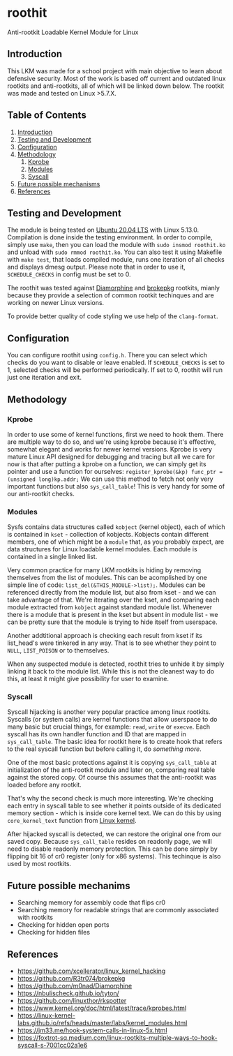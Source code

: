# roothit
Anti-rootkit Loadable Kernel Module for Linux


## Introduction
This LKM was made for a school project with main objective to learn about defensive security. Most of the work is based off current and outdated linux rootkits and anti-rootkits, all of which will be linked down below. The rootkit was made and tested on Linux >5.7.X.


## Table of Contents
1. [Introduction](#introduction)
2. [Testing and Development](#testing-and-development)
3. [Configuration](#configuration)
4. [Methodology](#methodology)
      1. [Kprobe](#kprobe)
      2. [Modules](#modules)
      3. [Syscall](#syscall)
5. [Future possible mechanisms](#future-possible-mechanims)
6. [References](#references)


## Testing and Development
The module is being tested on [Ubuntu 20.04 LTS](https://ubuntu.com/download/desktop) with Linux 5.13.0. Compilation is done inside the testing environment. In order to compile, simply use `make`, then you can load the module with `sudo insmod roothit.ko` and unload with `sudo rmmod roothit.ko`. You can also test it using Makefile with `make test`, that loads compiled module, runs one iteration of all checks and displays dmesg output. Please note that in order to use it, `SCHEDULE_CHECKS` in config must be set to 0.

The roothit was tested against [Diamorphine](https://github.com/m0nad/Diamorphine) and [brokepkg](https://github.com/R3tr074/brokepkg) rootkits, mianly because they provide a selection of common rootkit techinques and are working on newer Linux versions.

To provide better quality of code styling we use help of the `clang-format`.


## Configuration
You can configure roothit using `config.h`. There you can select which checks do you want to disable or leave enabled. If `SCHEDULE_CHECKS` is set to 1, selected checks will be performed periodically. If set to 0, roothit will run just one iteration and exit.


## Methodology
### Kprobe
In order to use some of kernel functions, first we need to hook them. There are multiple way to do so, and we're using kprobe because it's effective, somewhat elegant and works for newer kernel versions. Kprobe is very mature Linux API designed for debugging and tracing but all we care for now is that after putting a kprobe on a function, we can simply get its pointer and use a function for ourselves:
``
register_kprobe(&kp)
func_ptr = (unsigned long)kp.addr;
``
We can use this method to fetch not only very important functions but also `sys_call_table`! This is very handy for some of our anti-rootkit checks. 

### Modules
Sysfs contains data structures called `kobject` (kernel object), each of which is contained in `kset` - collection of kobjects. Kobjects contain different members, one of which might be a `module` that, as you probably expect, are data structures for Linux loadable kernel modules. Each module is contained in a single linked list. 

Very common practice for many LKM rootkits is hiding by removing themselves from the list of modules. This can be acomplished by one simple line of code: `list_del(&THIS_MODULE->list);`. Modules can be referenced directly from the module list, but also from kset - and we can take advantage of that. We're iterating over the kset, and comparing each module extracted from `kobject` against standard module list. Whenever there is a module that is present in the kset but absent in module list - we can be pretty sure that the module is trying to hide itself from userspace.

Another addtitional approach is checking each result from kset if its list_head's were tinkered in any way. That is to see whether they point to `NULL`, `LIST_POISON` or to themselves. 

When any suspected module is detected, roothit tries to unhide it by simply linking it back to the module list. While this is not the cleanest way to do this, at least it might give possibility for user to examine.

### Syscall
Syscall hijacking is another very popular practice among linux rootkits. Syscalls (or system calls) are kernel functions that allow userspace to do many basic but crucial things, for example: `read`, `write` or `execve`.  Each syscall has its own handler function and ID that are mapped in `sys_call_table`. The basic idea for rootkit here is to create hook that refers to the real syscall function but before calling it, do _something more_.

One of the most basic protections against it is copying `sys_call_table` at initialization of the anti-rootkit module and later on, comparing real table against the stored copy. Of course this assumes that the anti-rootkit was loaded before any rootkit.

That's why the second check is much more interesting. We're checking each entry in syscall table to see whether it points outside of its dedicated memory section - which is inside core kernel text. We can do this by using `core_kernel_text` function from [Linux kernel](https://elixir.bootlin.com/linux/v5.13/source/kernel/extable.c#L73).

After hijacked syscall is detected, we can restore the original one from our saved copy. Because `sys_call_table` resides on readonly page, we will need to disable readonly memory protection. This can be done simply by flipping bit 16 of cr0 register (only for x86 systems). This techinque is also used by most rootkits.


## Future possible mechanims
- Searching memory for assembly code that flips cr0 
- Searching memory for readable strings that are commonly associated with rootkits
- Checking for hidden open ports
- Checking for hidden files


## References
- https://github.com/xcellerator/linux_kernel_hacking
- https://github.com/R3tr074/brokepkg
- https://github.com/m0nad/Diamorphine
- https://nbulischeck.github.io/tyton/
- https://github.com/linuxthor/rkspotter
- https://www.kernel.org/doc/html/latest/trace/kprobes.html
- https://linux-kernel-labs.github.io/refs/heads/master/labs/kernel_modules.html
- https://jm33.me/hook-system-calls-in-linux-5x.html
- https://foxtrot-sq.medium.com/linux-rootkits-multiple-ways-to-hook-syscall-s-7001cc02a1e6